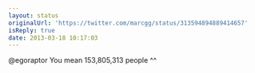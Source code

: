 ```yaml
---
layout: status
originalUrl: 'https://twitter.com/marcgg/status/313594894889414657'
isReply: true
date: 2013-03-18 10:17:03
---
```


@egoraptor You mean 153,805,313 people ^^
